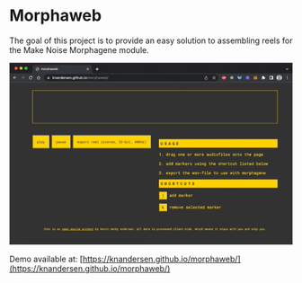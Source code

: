 # Morphaweb

The goal of this project is to provide an easy solution to assembling reels for the Make Noise Morphagene module.

![Example of using Morphaweb](docs/example.gif)

Demo available at: [https://knandersen.github.io/morphaweb/](https://knandersen.github.io/morphaweb/)